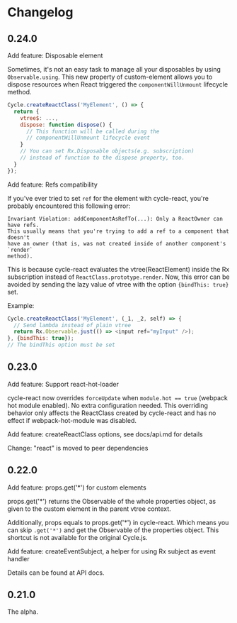 # Changelog

## 0.24.0

Add feature: Disposable element

Sometimes, it's not an easy task to manage all your disposables by
using `Observable.using`. This new property of custom-element allows
you to dispose resources when React triggered the `componentWillUnmount`
lifecycle method.

```js
Cycle.createReactClass('MyElement', () => {
  return {
    vtree$: ...,
    dispose: function dispose() {
      // This function will be called during the
      // componentWillUnmount lifecycle event
    }
    // You can set Rx.Disposable objects(e.g. subscription)
    // instead of function to the dispose property, too.
  }
});
```

Add feature: Refs compatibility

If you've ever tried to set `ref` for the element with cycle-react, you're
probably encountered this following error:

```
Invariant Violation: addComponentAsRefTo(...): Only a ReactOwner can have refs.
This usually means that you're trying to add a ref to a component that doesn't
have an owner (that is, was not created inside of another component's `render`
method).
```

This is because cycle-react evaluates the vtree(ReactElement) inside the Rx
subscription instead of `ReactClass.prototype.render`. Now, this error can
be avoided by sending the lazy value of vtree with the option
`{bindThis: true}` set.

Example:

```js
Cycle.createReactClass('MyElement', (_1, _2, self) => {
  // Send lambda instead of plain vtree
  return Rx.Observable.just(() => <input ref="myInput" />);
}, {bindThis: true});
// The bindThis option must be set
```

## 0.23.0

Add feature: Support react-hot-loader

cycle-react now overrides `forceUpdate` when `module.hot == true`
(webpack hot module enabled). No extra configuration needed.
This overriding behavior only affects the ReactClass created by cycle-react
and has no effect if webpack-hot-module was disabled.

Add feature: createReactClass options, see docs/api.md for details

Change: "react" is moved to peer dependencies

## 0.22.0

Add feature: props.get('\*') for custom elements

props.get('\*') returns the Observable of the whole properties object,
as given to the custom element in the parent vtree context.

Additionally, props equals to props.get('\*') in cycle-react. Which means you
can skip `.get('*')` and get the Observable of the properties object.
This shortcut is not available for the original Cycle.js.

Add feature: createEventSubject, a helper for using Rx subject as event handler

Details can be found at API docs.

## 0.21.0

The alpha.
